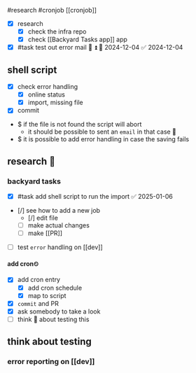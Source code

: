 #research #cronjob 
[[cronjob]]

- [x] research 
	- [x] check the infra repo
	- [x] check [[Backyard Tasks app]] app
- [x] #task test out error mail 📧 ⏫ 📅 2024-12-04 ✅ 2024-12-04

## shell script
- [x] check error handling
	- [x] online status
	- [x] import, missing file
- [x] commit

- $ if the file is not found the script will abort
	- it should be possible to sent an `email` in that case 📧
- $ it is possible to add error handling in case the saving fails

## research 🔬

### backyard tasks
- [x] #task add shell script to run the import ✅ 2025-01-06
- [/] see how to add a new job
	- [/] edit file
	- [ ] make actual changes
	- [ ] make [[PR]]
- [ ] test `error` handling on [[dev]]
#### add cron⏲
- [x] add cron entry
	- [x] add cron schedule
	- [x] map to script
- [x] `commit` and PR
- [x] ask somebody to take a look
- [ ] think 🤔 about testing this

## think about testing

### error reporting on [[dev]] 


